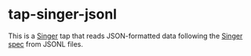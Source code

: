 # tap-singer-jsonl

This is a [Singer](https://singer.io) tap that reads JSON-formatted data
following the [Singer
spec](https://github.com/singer-io/getting-started/blob/master/SPEC.md) from JSONL files.
